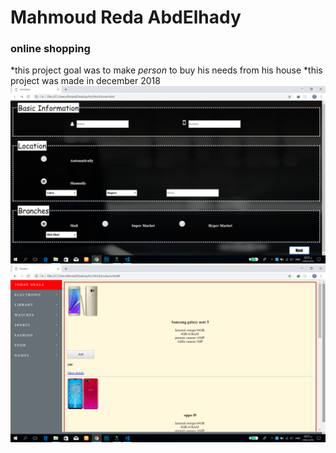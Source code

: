 Mahmoud Reda AbdElhady
========================
### online shopping
*this project goal was to make *person* to buy his needs from his house
*this project was made in december 2018
![page1](soc.png)
![page2](soq.png)
